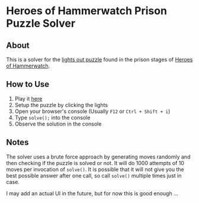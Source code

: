# Heroes of Hammerwatch Prison Puzzle Solver

## About

This is a solver for the [lights out puzzle][1] found in the prison stages of [Heroes of Hammerwatch][2].

## How to Use

1. Play it [here][3]
2. Setup the puzzle by clicking the lights
3. Open your browser's console (Usually `F12` or `Ctrl + Shift + i`)
4. Type `solve();` into the console
5. Observe the solution in the console

## Notes

The solver uses a brute force approach by generating moves randomly and then checking if the puzzle is solved or not. It will do 1000 attempts of 10 moves per invocation of `solve()`. It is possible that it will not give you the best possible answer after one call, so call `solve()` multiple times just in case.

I may add an actual UI in the future, but for now this is good enough ...

[1]: http://wiki.heroesofhammerwatch.com/Puzzlesecrets#Lights_Out
[2]: https://store.steampowered.com/app/677120/Heroes_of_Hammerwatch/
[3]: https://nikolamancic.github.io/light-puzzle-solver/

